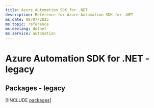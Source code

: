 ```yaml
---
title: Azure Automation SDK for .NET
description: Reference for Azure Automation SDK for .NET
ms.date: 08/07/2025
ms.topic: reference
ms.devlang: dotnet
ms.service: automation
---
```

# Azure Automation SDK for .NET - legacy
## Packages - legacy
[!INCLUDE [packages](automation-index.md)]